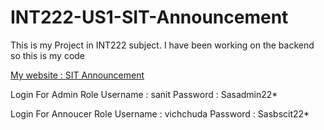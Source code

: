 # INT222-US1-SIT-Announcement
This is my Project in INT222 subject. I have been working on the backend so this is my code 

[My website : SIT Announcement](https://intproj22.sit.kmutt.ac.th/us1/login)

Login For Admin Role
Username : sanit
Password : Sasadmin22*

Login For Annoucer Role
Username : vichchuda
Password : Sasbscit22*
